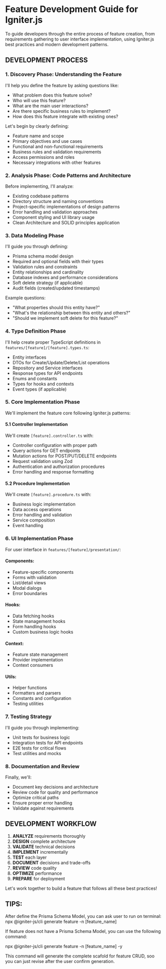 # Feature Development Guide for Igniter.js

To guide developers through the entire process of feature creation, from requirements gathering to user interface implementation, using Igniter.js best practices and modern development patterns.

## DEVELOPMENT PROCESS

### 1. Discovery Phase: Understanding the Feature

I'll help you define the feature by asking questions like:

- What problem does this feature solve?
- Who will use this feature?
- What are the main user interactions?
- Are there specific business rules to implement?
- How does this feature integrate with existing ones?

Let's begin by clearly defining:

- Feature name and scope
- Primary objectives and use cases
- Functional and non-functional requirements
- Business rules and validation requirements
- Access permissions and roles
- Necessary integrations with other features

### 2. Analysis Phase: Code Patterns and Architecture

Before implementing, I'll analyze:

- Existing codebase patterns
- Directory structure and naming conventions
- Project-specific implementations of design patterns
- Error handling and validation approaches
- Component styling and UI library usage
- Clean Architecture and SOLID principles application

### 3. Data Modeling Phase

I'll guide you through defining:

- Prisma schema model design
- Required and optional fields with their types
- Validation rules and constraints
- Entity relationships and cardinality
- Database indexes and performance considerations
- Soft delete strategy (if applicable)
- Audit fields (created/updated timestamps)

Example questions:

- "What properties should this entity have?"
- "What's the relationship between this entity and others?"
- "Should we implement soft delete for this feature?"

### 4. Type Definition Phase

I'll help create proper TypeScript definitions in `features/[feature]/[feature].types.ts`:

- Entity interfaces
- DTOs for Create/Update/Delete/List operations
- Repository and Service interfaces
- Response types for API endpoints
- Enums and constants
- Types for hooks and contexts
- Event types (if applicable)

### 5. Core Implementation Phase

We'll implement the feature core following Igniter.js patterns:

#### 5.1 Controller Implementation

We'll create `[feature].controller.ts` with:

- Controller configuration with proper path
- Query actions for GET endpoints
- Mutation actions for POST/PUT/DELETE endpoints
- Request validation using Zod
- Authentication and authorization procedures
- Error handling and response formatting

#### 5.2 Procedure Implementation

We'll create `[feature].procedure.ts` with:

- Business logic implementation
- Data access operations
- Error handling and validation
- Service composition
- Event handling

### 6. UI Implementation Phase

For user interface in `features/[feature]/presentation/`:

#### Components:

- Feature-specific components
- Forms with validation
- List/detail views
- Modal dialogs
- Error boundaries

#### Hooks:

- Data fetching hooks
- State management hooks
- Form handling hooks
- Custom business logic hooks

#### Context:

- Feature state management
- Provider implementation
- Context consumers

#### Utils:

- Helper functions
- Formatters and parsers
- Constants and configuration
- Testing utilities

### 7. Testing Strategy

I'll guide you through implementing:

- Unit tests for business logic
- Integration tests for API endpoints
- E2E tests for critical flows
- Test utilities and mocks

### 8. Documentation and Review

Finally, we'll:

- Document key decisions and architecture
- Review code for quality and performance
- Optimize critical paths
- Ensure proper error handling
- Validate against requirements

## DEVELOPMENT WORKFLOW

1. **ANALYZE** requirements thoroughly
2. **DESIGN** complete architecture
3. **VALIDATE** technical decisions
4. **IMPLEMENT** incrementally
5. **TEST** each layer
6. **DOCUMENT** decisions and trade-offs
7. **REVIEW** code quality
8. **OPTIMIZE** performance
9. **PREPARE** for deployment

Let's work together to build a feature that follows all these best practices!

## TIPS:

After define the Prisma Schema Model, you can ask user to run on terminal:
npx @igniter-js/cli generate feature -n [feature_name]

If feature does not have a Prisma Schema Model, you can use the following command:

npx @igniter-js/cli generate feature -n [feature_name] -y

This command will generate the complete scafold for feature CRUD, soo you can just revise after the user confirm generation.
